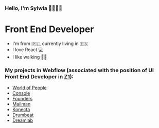 ### Hello, I'm Sylwia 👋👩🏼‍💻

# Front End Developer

- I'm from 🇵🇱, currently living in 🇪🇸
- I love React 💻
- I like walking 🏃‍♀️


### My projects in Webflow (associated with the position of UI Front End Developer in [Z1](https://z1.digital/)):
- [World of People](https://www.worldofpeople.io/)
- [Console](https://console-landing.webflow.io/)
- [Founders](https://www.foundersandalucia.com/)
- [Mailman](https://www.mailmanhq.com/)
- [Konecta](https://en.grupokonecta.com/)
- [Drumbeat](https://drumbeat-635f64.webflow.io/)
- [Dreamlab](https://dreamlab-website.webflow.io/)

